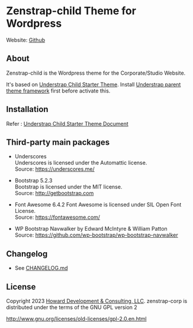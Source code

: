 # Zenstrap-child Theme for Wordpress

Website: [Github](https://github.com/kenming/wp-theme-zenstrap-child)

## About

Zenstrap-child is the Wordpress theme for the Corporate/Studio Website.

It's based on  [Understrap Child Starter Theme](https://github.com/understrap/understrap-child). Install [Understrap parent theme framework](https://github.com/understrap/understrap) first before activate this.

## Installation

Refer : [Understrap Child Starter Theme Document](https://docs.understrap.com/#/understrap-child/)

## Third-party main packages

* Underscores  
Underscores is licensed under the Automattic license.  
Source: <https://underscores.me/>

* Bootstrap 5.2.3  
Bootstrap is licensed under the MIT license.  
Source: <http://getbootstrap.com>

* Font Awesome 6.4.2
Font Awesome is licensed under SIL Open Font License.  
Source: <https://fontawesome.com/>

* WP Bootstrap Navwalker by Edward McIntyre & William Patton  
Source: <https://github.com/wp-bootstrap/wp-bootstrap-navwalker>

## Changelog

* See [CHANGELOG.md](./CHANGELOG.md)

## License

Copyright 2023 [Howard Development & Consulting, LLC](https://howarddc.com).
zenstrap-corp is distributed under the terms of the GNU GPL version 2

http://www.gnu.org/licenses/old-licenses/gpl-2.0.en.html
